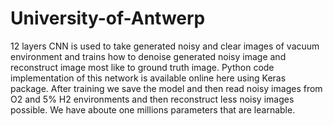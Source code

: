 # University-of-Antwerp
 12 layers CNN is used to take generated noisy and clear images of vacuum environment and trains how to denoise generated noisy image and reconstruct image most like to ground truth image. Python code implementation of this network is available online here using Keras package. 
After training we save the model and then read noisy images from O2 and 5% H2 environments and then reconstruct less noisy images possible.
We have aboute one millions parameters that are learnable.
